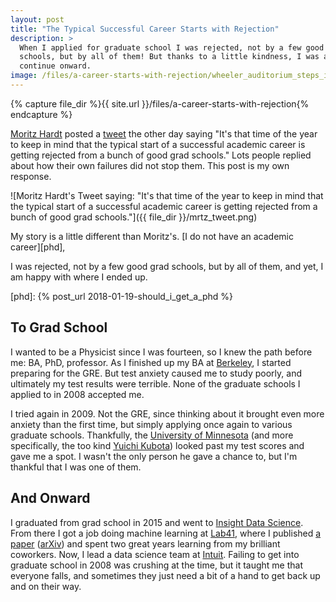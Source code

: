 ```yaml
---
layout: post
title: "The Typical Successful Career Starts with Rejection"
description: >
  When I applied for graduate school I was rejected, not by a few good grad
  schools, but by all of them! But thanks to a little kindness, I was able to
  continue onward.
image: /files/a-career-starts-with-rejection/wheeler_auditorium_steps_in_1940.jpg
---
```


{% capture file_dir %}{{ site.url }}/files/a-career-starts-with-rejection{% endcapture %}

[Moritz Hardt][mrtz] posted a [tweet][mrtz_tweet] the other day saying "It's
that time of the year to keep in mind that the typical start of a successful
academic career is getting rejected from a bunch of good grad schools." Lots
people replied about how their own failures did not stop them. This post is my
own response.

[mrtz]: http://mrtz.org
[mrtz_tweet]: https://twitter.com/mrtz/status/950493433822560257

![Moritz Hardt's Tweet saying: "It's that time of the year to keep in mind
that the typical start of a successful academic career is getting rejected
from a bunch of good grad schools."]({{ file_dir }}/mrtz_tweet.png)


My story is a little different than Moritz's. [I do not have an academic
career][phd],

I was rejected, not by a few good grad schools, but by all of
them, and yet, I am happy with where I ended up.

[phd]: {% post_url 2018-01-19-should_i_get_a_phd %}

## To Grad School

I wanted to be a Physicist since I was fourteen, so I knew the path before me:
BA, PhD, professor. As I finished up my BA at [Berkeley][ucb], I started
preparing for the GRE. But test anxiety caused me to study poorly, and
ultimately my test results were terrible. None of the graduate schools I
applied to in 2008 accepted me.

[ucb]: https://en.wikipedia.org/wiki/University_of_California,_Berkeley

I tried again in 2009. Not the GRE, since thinking about it brought even more
anxiety than the first time, but simply applying once again to various
graduate schools. Thankfully, the [University of Minnesota][umn] (and more
specifically, the too kind [Yuichi Kubota][yk]) looked past my test scores and
gave me a spot. I wasn't the only person he gave a chance to, but I'm thankful
that I was one of them.

[umn]: https://en.wikipedia.org/wiki/University_of_Minnesota
[yk]: https://www.physics.umn.edu/people/yk.html

## And Onward

I graduated from grad school in 2015 and went to [Insight Data
Science][insight]. From there I got a job doing machine learning at
[Lab41][lab41], where I published [a paper][paper] ([arXiv][arxiv]) and spent
two great years learning from my brilliant coworkers. Now, I lead a data
science team at [Intuit][intuit]. Failing to get into graduate school in 2008
was crushing at the time, but it taught me that everyone falls, and sometimes
they just need a bit of a hand to get back up and on their way.

[insight]: https://www.insightdatascience.com
[lab41]: https://www.lab41.org
[paper]: https://www.dropbox.com/s/q2bquqawpg8htgc/0956.pdf?dl=1 
[arxiv]: https://arxiv.org/abs/1611.06962
[intuit]: https://www.intuit.com
